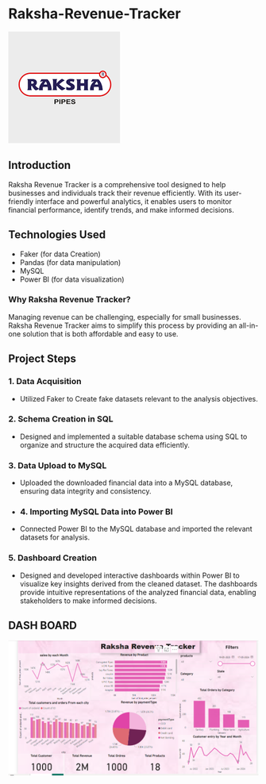 # Raksha-Revenue-Tracker 
![Raksha Revenue Tracker](https://github.com/Sibasankar2382/Raksha-Revenue-Tracker/blob/main/Raksha_image.png)


## Introduction

Raksha Revenue Tracker is a comprehensive tool designed to help businesses and individuals track their revenue efficiently. With its user-friendly interface and powerful analytics, it enables users to monitor financial performance, identify trends, and make informed decisions.
## Technologies Used
* Faker (for data Creation)
* Pandas (for data manipulation)
* MySQL
* Power BI (for data visualization)

### Why Raksha Revenue Tracker?
Managing revenue can be challenging, especially for small businesses. Raksha Revenue Tracker aims to simplify this process by providing an all-in-one solution that is both affordable and easy to use.
## Project Steps

### 1. Data Acquisition

- Utilized Faker to Create fake datasets relevant to the analysis objectives.

### 2. Schema Creation in SQL

- Designed and implemented a suitable database schema using SQL to organize and structure the acquired data efficiently.

### 3. Data Upload to MySQL

- Uploaded the downloaded financial data into a MySQL database, ensuring data integrity and consistency.
- ### 4. Importing MySQL Data into Power BI

- Connected Power BI to the MySQL database and imported the relevant datasets for analysis.
### 5. Dashboard Creation

- Designed and developed interactive dashboards within Power BI to visualize key insights derived from the cleaned dataset. The dashboards provide intuitive representations of the analyzed financial data, enabling stakeholders to make informed decisions.
## DASH BOARD
![Raksha Revenue Tracker](https://github.com/Sibasankar2382/Raksha-Revenue-Tracker/blob/main/Raksha%20Revenue%20BI.PNG)


